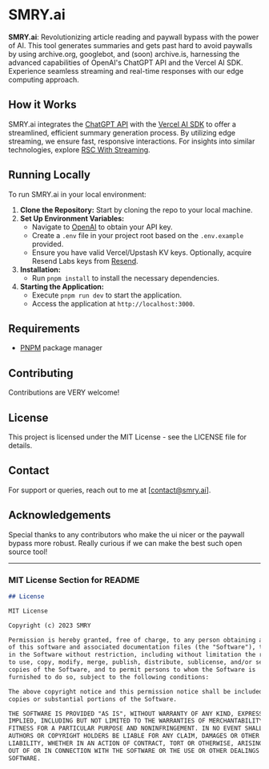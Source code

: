 # SMRY.ai

**SMRY.ai**: Revolutionizing article reading and paywall bypass with the power of AI. This tool generates summaries and gets past hard to avoid paywalls by using archive.org, googlebot, and (soon) archive.is, harnessing the advanced capabilities of OpenAI's ChatGPT API and the Vercel AI SDK. Experience seamless streaming and real-time responses with our edge computing approach.

## How it Works
SMRY.ai integrates the [ChatGPT API](https://openai.com/api/) with the [Vercel AI SDK](https://sdk.vercel.ai/docs) to offer a streamlined, efficient summary generation process. By utilizing edge streaming, we ensure fast, responsive interactions. For insights into similar technologies, explore [RSC With Streaming](https://rsc-llm-on-the-edge.vercel.app/).

## Running Locally
To run SMRY.ai in your local environment:

1. **Clone the Repository:** Start by cloning the repo to your local machine.
2. **Set Up Environment Variables:**
   - Navigate to [OpenAI](https://beta.openai.com/account/api-keys) to obtain your API key.
   - Create a `.env` file in your project root based on the `.env.example` provided.
   - Ensure you have valid Vercel/Upstash KV keys. Optionally, acquire Resend Labs keys from [Resend](https://resend.com).
3. **Installation:**
   - Run `pnpm install` to install the necessary dependencies.
4. **Starting the Application:**
   - Execute `pnpm run dev` to start the application.
   - Access the application at `http://localhost:3000`.

## Requirements
- [PNPM](https://pnpm.io/) package manager

## Contributing
Contributions are VERY welcome! 

## License
This project is licensed under the MIT License - see the LICENSE file for details.

## Contact
For support or queries, reach out to me at [contact@smry.ai].

## Acknowledgements
Special thanks to any contributors who make the ui nicer or the paywall bypass more robust. Really curious if we can make the best such open source tool!

---

### MIT License Section for README

```markdown
## License

MIT License

Copyright (c) 2023 SMRY

Permission is hereby granted, free of charge, to any person obtaining a copy
of this software and associated documentation files (the "Software"), to deal
in the Software without restriction, including without limitation the rights
to use, copy, modify, merge, publish, distribute, sublicense, and/or sell
copies of the Software, and to permit persons to whom the Software is
furnished to do so, subject to the following conditions:

The above copyright notice and this permission notice shall be included in all
copies or substantial portions of the Software.

THE SOFTWARE IS PROVIDED "AS IS", WITHOUT WARRANTY OF ANY KIND, EXPRESS OR
IMPLIED, INCLUDING BUT NOT LIMITED TO THE WARRANTIES OF MERCHANTABILITY,
FITNESS FOR A PARTICULAR PURPOSE AND NONINFRINGEMENT. IN NO EVENT SHALL THE
AUTHORS OR COPYRIGHT HOLDERS BE LIABLE FOR ANY CLAIM, DAMAGES OR OTHER
LIABILITY, WHETHER IN AN ACTION OF CONTRACT, TORT OR OTHERWISE, ARISING FROM,
OUT OF OR IN CONNECTION WITH THE SOFTWARE OR THE USE OR OTHER DEALINGS IN THE
SOFTWARE.
```
